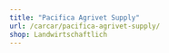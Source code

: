 ```yaml
---
title: "Pacifica Agrivet Supply"
url: /carcar/pacifica-agrivet-supply/
shop: Landwirtschaftlich
---
```


